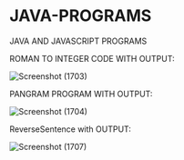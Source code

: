 # JAVA-PROGRAMS
JAVA AND JAVASCRIPT PROGRAMS


ROMAN TO INTEGER CODE WITH OUTPUT:

![Screenshot (1703)](https://github.com/shruti2222K/JAVA-PROGRAMS/assets/145823175/f585a575-1bac-4ece-8e9b-dc372e9104a9)

PANGRAM PROGRAM WITH OUTPUT:

![Screenshot (1704)](https://github.com/shruti2222K/JAVA-PROGRAMS/assets/145823175/24203c4c-9d4b-48fe-b813-1a910d8967a2)

ReverseSentence with OUTPUT:

![Screenshot (1707)](https://github.com/shruti2222K/JAVA-PROGRAMS/assets/145823175/d3ec969e-4598-4032-ba12-7d55af93f8be)



